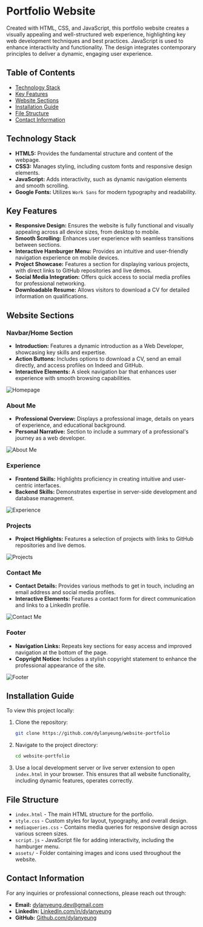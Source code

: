 # Portfolio Website

Created with HTML, CSS, and JavaScript, this portfolio website creates a visually appealing and well-structured web experience, highlighting key web development techniques and best practices. JavaScript is used to enhance interactivity and functionality. The design integrates contemporary principles to deliver a dynamic, engaging user experience.

## Table of Contents
- [Technology Stack](#technology-stack)
- [Key Features](#key-features)
- [Website Sections](#website-sections)
- [Installation Guide](#installation-guide)
- [File Structure](#file-structure)
- [Contact Information](#contact-information)

## Technology Stack
- **HTML5:** Provides the fundamental structure and content of the webpage.
- **CSS3:** Manages styling, including custom fonts and responsive design elements.
- **JavaScript:** Adds interactivity, such as dynamic navigation elements and smooth scrolling.
- **Google Fonts:** Utilizes `Work Sans` for modern typography and readability.

## Key Features
- **Responsive Design:** Ensures the website is fully functional and visually appealing across all device sizes, from desktop to mobile.
- **Smooth Scrolling:** Enhances user experience with seamless transitions between sections.
- **Interactive Hamburger Menu:** Provides an intuitive and user-friendly navigation experience on mobile devices.
- **Project Showcase:** Features a section for displaying various projects, with direct links to GitHub repositories and live demos.
- **Social Media Integration:** Offers quick access to social media profiles for professional networking.
- **Downloadable Resume:** Allows visitors to download a CV for detailed information on qualifications.

## Website Sections

### Navbar/Home Section
- **Introduction:** Features a dynamic introduction as a Web Developer, showcasing key skills and expertise.
- **Action Buttons:** Includes options to download a CV, send an email directly, and access profiles on Indeed and GitHub.
- **Interactive Elements:** A sleek navigation bar that enhances user experience with smooth browsing capabilities.

![Homepage](https://raw.githubusercontent.com/dylanyeung/website-portfolio/main/assets/screenshot-navbar-home.png)

### About Me
- **Professional Overview:** Displays a professional image, details on years of experience, and educational background.
- **Personal Narrative:** Section to include a summary of a professional's journey as a web developer.

![About Me](https://raw.githubusercontent.com/dylanyeung/website-portfolio/main/assets/screenshot-about-me.png)

### Experience
- **Frontend Skills:** Highlights proficiency in creating intuitive and user-centric interfaces.
- **Backend Skills:** Demonstrates expertise in server-side development and database management.

![Experience](https://raw.githubusercontent.com/dylanyeung/website-portfolio/main/assets/screenshot-experience.png)

### Projects
- **Project Highlights:** Features a selection of projects with links to GitHub repositories and live demos.

![Projects](https://raw.githubusercontent.com/dylanyeung/website-portfolio/main/assets/screenshot-projects.png)

### Contact Me
- **Contact Details:** Provides various methods to get in touch, including an email address and social media profiles.
- **Interactive Elements:** Features a contact form for direct communication and links to a LinkedIn profile.

![Contact Me](https://raw.githubusercontent.com/dylanyeung/website-portfolio/main/assets/screenshot-contact-me.png)

### Footer
- **Navigation Links:** Repeats key sections for easy access and improved navigation at the bottom of the page.
- **Copyright Notice:** Includes a stylish copyright statement to enhance the professional appearance of the site.

![Footer](https://raw.githubusercontent.com/dylanyeung/website-portfolio/main/assets/screenshot-footer.png)

## Installation Guide
To view this project locally:
1. Clone the repository:
    ```bash
    git clone https://github.com/dylanyeung/website-portfolio
    ```
2. Navigate to the project directory:
    ```bash
    cd website-portfolio
    ```
3. Use a local development server or live server extension to open `index.html` in your browser. This ensures that all website functionality, including dynamic features, operates correctly.

## File Structure
- `index.html` - The main HTML structure for the portfolio.
- `style.css` - Custom styles for layout, typography, and overall design.
- `mediaqueries.css` - Contains media queries for responsive design across various screen sizes.
- `script.js` - JavaScript file for adding interactivity, including the hamburger menu.
- `assets/` - Folder containing images and icons used throughout the website.

## Contact Information
For any inquiries or professional connections, please reach out through:
- **Email:** [dylanyeung.dev@gmail.com](mailto:dylanyeung.dev@gmail.com)
- **LinkedIn:** [LinkedIn.com/in/dylanyeung](https://www.linkedin.com/in/dylanyeung)
- **GitHub:** [Github.com/dylanyeung](https://github.com/dylanyeung)
